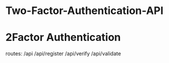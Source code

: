 # Two-Factor-Authentication-API

# 2Factor Authentication

routes:
/api
/api/register
/api/verify
/api/validate
